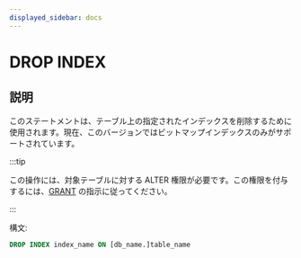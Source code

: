 ```yaml
---
displayed_sidebar: docs
---
```


# DROP INDEX

## 説明

このステートメントは、テーブル上の指定されたインデックスを削除するために使用されます。現在、このバージョンではビットマップインデックスのみがサポートされています。

:::tip

この操作には、対象テーブルに対する ALTER 権限が必要です。この権限を付与するには、[GRANT](../account-management/GRANT.md) の指示に従ってください。

:::

構文:

```sql
DROP INDEX index_name ON [db_name.]table_name
```